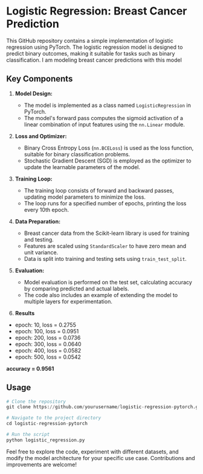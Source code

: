 # Logistic Regression: Breast Cancer Prediction

This GitHub repository contains a simple implementation of logistic regression using PyTorch. The logistic regression model is designed to predict binary outcomes, making it suitable for tasks such as binary classification. I am modeling breast cancer predictions with this model

## Key Components

1. **Model Design:**
   - The model is implemented as a class named `LogisticRegression` in PyTorch.
   - The model's forward pass computes the sigmoid activation of a linear combination of input features using the `nn.Linear` module.

2. **Loss and Optimizer:**
   - Binary Cross Entropy Loss (`nn.BCELoss`) is used as the loss function, suitable for binary classification problems.
   - Stochastic Gradient Descent (SGD) is employed as the optimizer to update the learnable parameters of the model.

3. **Training Loop:**
   - The training loop consists of forward and backward passes, updating model parameters to minimize the loss.
   - The loop runs for a specified number of epochs, printing the loss every 10th epoch.

4. **Data Preparation:**
   - Breast cancer data from the Scikit-learn library is used for training and testing.
   - Features are scaled using `StandardScaler` to have zero mean and unit variance.
   - Data is split into training and testing sets using `train_test_split`.

5. **Evaluation:**
   - Model evaluation is performed on the test set, calculating accuracy by comparing predicted and actual labels.
   - The code also includes an example of extending the model to multiple layers for experimentation.
  
6. **Results**
- epoch: 10, loss = 0.2755
- epoch: 100, loss = 0.0951
- epoch: 200, loss = 0.0736
- epoch: 300, loss = 0.0640
- epoch: 400, loss = 0.0582
- epoch: 500, loss = 0.0542

**accuracy = 0.9561**

## Usage
```python
# Clone the repository
git clone https://github.com/yourusername/logistic-regression-pytorch.git

# Navigate to the project directory
cd logistic-regression-pytorch

# Run the script
python logistic_regression.py
```

Feel free to explore the code, experiment with different datasets, and modify the model architecture for your specific use case. Contributions and improvements are welcome!
